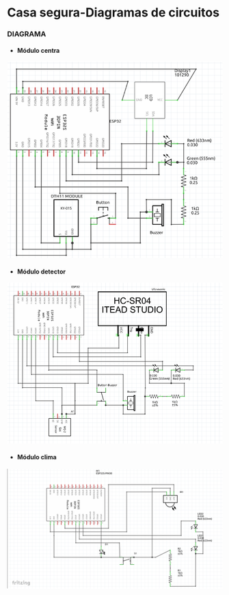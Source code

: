   # Casa segura-Diagramas de circuitos

  ### DIAGRAMA 

  - #### Módulo centra
  
  ![](https://github.com/lyespinosa/HomeSecure_ArduinoESP32/blob/main/Diagramas_Circuito/Modulo_Central.png)

  - #### Módulo detector
    
  ![](https://github.com/lyespinosa/HomeSecure_ArduinoESP32/blob/main/Diagramas_Circuito/Modulo_Detector.png)
  
  - #### Módulo clima

  ![](https://github.com/lyespinosa/HomeSecure_ArduinoESP32/blob/main/Diagramas_Circuito/Modulo_Clima.png)
